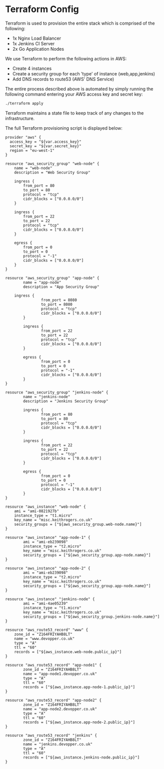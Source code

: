 # Terraform Config

Terraform is used to provision the entire stack which is comprised of the following:

- 1x Nginx Load Balancer
- 1x Jenkins CI Server
- 2x Go Application Nodes

We use Terraform to perform the following actions in AWS:

- Create 4 instances
- Create a security group for each 'type' of instance (web,app,jenkins)
- Add DNS records to route53 (AWS' DNS Service)

The entire process described above is automated by simply running the following command entering your AWS access key and secret key:

```bash
./terraform apply
```

Terraform maintains a state file to keep track of any changes to the infrastructure.

The full Terraform provisioning script is displayed below:

```
provider "aws" {
  access_key = "${var.access_key}"
  secret_key = "${var.secret_key}"
  region = "eu-west-1"
}

resource "aws_security_group" "web-node" {
	name = "web-node"
	description = "Web Security Group"

	ingress {
		from_port = 80
		to_port = 80
		protocol = "tcp"
		cidr_blocks = ["0.0.0.0/0"]
	}

	ingress {
		from_port = 22
		to_port = 22
		protocol = "tcp"
		cidr_blocks = ["0.0.0.0/0"]
	}		

	egress {
		from_port = 0
		to_port = 0
		protocol = "-1"
		cidr_blocks = ["0.0.0.0/0"]
	}
}

resource "aws_security_group" "app-node" {
        name = "app-node"
        description = "App Security Group"

 	ingress {
                from_port = 8080
                to_port = 8080
                protocol = "tcp"
                cidr_blocks = ["0.0.0.0/0"]
        }

        ingress {
                from_port = 22
                to_port = 22
                protocol = "tcp"
                cidr_blocks = ["0.0.0.0/0"]
        }

        egress {
                from_port = 0
                to_port = 0
                protocol = "-1"
                cidr_blocks = ["0.0.0.0/0"]
        }
}

resource "aws_security_group" "jenkins-node" {
        name = "jenkins-node"
        description = "Jenkins Security Group"

        ingress {
                from_port = 80
                to_port = 80
                protocol = "tcp"
                cidr_blocks = ["0.0.0.0/0"]
        }

        ingress {
                from_port = 22
                to_port = 22
                protocol = "tcp"
                cidr_blocks = ["0.0.0.0/0"]
        }

        egress {
                from_port = 0
                to_port = 0
                protocol = "-1"
                cidr_blocks = ["0.0.0.0/0"]
        }
}

resource "aws_instance" "web-node" {
	ami = "ami-0821927b"
	instance_type = "t1.micro"
	key_name = "misc.keithrogers.co.uk"
	security_groups = ["${aws_security_group.web-node.name}"]
}

resource "aws_instance" "app-node-1" {
        ami = "ami-eb239098"
        instance_type = "t2.micro"
        key_name = "misc.keithrogers.co.uk"
        security_groups = ["${aws_security_group.app-node.name}"]
}

resource "aws_instance" "app-node-2" {
        ami = "ami-eb239098"
        instance_type = "t2.micro"
        key_name = "misc.keithrogers.co.uk"
        security_groups = ["${aws_security_group.app-node.name}"]
}

resource "aws_instance" "jenkins-node" {
        ami = "ami-4ae05239"
        instance_type = "t1.micro"
        key_name = "misc.keithrogers.co.uk"
        security_groups = ["${aws_security_group.jenkins-node.name}"]
}

resource "aws_route53_record" "www" {
	zone_id = "Z164FRIYAHB8LT"
	name = "www.devopper.co.uk"
	type = "A"
	ttl = "60"
	records = ["${aws_instance.web-node.public_ip}"]
}

resource "aws_route53_record" "app-node1" {
        zone_id = "Z164FRIYAHB8LT"
        name = "app-node1.devopper.co.uk"
        type = "A"
        ttl = "60"
        records = ["${aws_instance.app-node-1.public_ip}"]
}

resource "aws_route53_record" "app-node2" {
        zone_id = "Z164FRIYAHB8LT"
        name = "app-node2.devopper.co.uk"
        type = "A"
        ttl = "60"
        records = ["${aws_instance.app-node-2.public_ip}"]
}

resource "aws_route53_record" "jenkins" {
        zone_id = "Z164FRIYAHB8LT"
        name = "jenkins.devopper.co.uk"
        type = "A"
        ttl = "60"
        records = ["${aws_instance.jenkins-node.public_ip}"]
}
```
